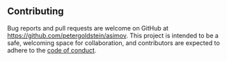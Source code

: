 ## Contributing

Bug reports and pull requests are welcome on GitHub at https://github.com/petergoldstein/asimov. This project is intended to be a safe, welcoming space for collaboration, and contributors are expected to adhere to the [code of conduct](https://github.com/petergoldstein/asimov/blob/main/CODE_OF_CONDUCT.md).
